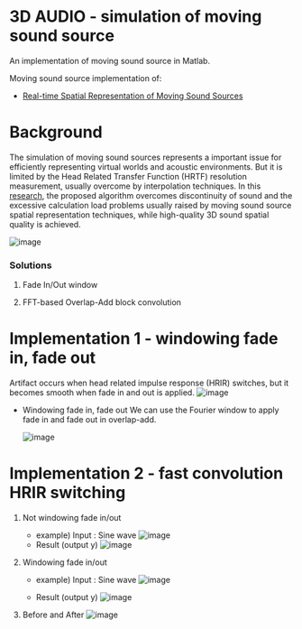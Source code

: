 # 3D AUDIO - simulation of moving sound source

An implementation of moving sound source in Matlab.

Moving sound source implementation of:

* [Real-time Spatial Representation of Moving Sound Sources][research]

[research]: https://www.researchgate.net/publication/267553744_Real-time_Spatial_Representation_of_Moving_Sound_Sources


# Background

The simulation of moving sound sources represents a important issue for efficiently representing virtual worlds  and acoustic environments. But it is limited by the Head Related Transfer Function (HRTF) resolution measurement, usually overcome by interpolation techniques.
In this [research][research], the proposed algorithm overcomes discontinuity of sound and the excessive calculation load problems usually raised by moving sound source spatial representation techniques, while high-quality 3D sound spatial quality is achieved.

![image](https://user-images.githubusercontent.com/86009768/136959961-12dcd7fd-b5bd-4484-9813-c43353a8d45a.png)

### Solutions

1. Fade In/Out  window

2. FFT-based Overlap-Add block convolution

# Implementation 1 - windowing fade in, fade out

Artifact occurs when head related impulse response (HRIR) switches, but it becomes smooth when fade in and out is applied.
![image](https://user-images.githubusercontent.com/86009768/136981140-c4c31b0d-033a-40a7-9d2d-5af3d74dd5db.png)

* Windowing fade in, fade out
  We can use the Fourier window to apply fade in and fade out in overlap-add. 
  
  ![image](https://user-images.githubusercontent.com/86009768/136982838-8030f0b4-a3d4-44f9-a6fc-7c0cc27c357c.png)

# Implementation 2 -  fast convolution HRIR switching
  1. Not windowing fade in/out
     * example) Input : Sine wave
     ![image](https://user-images.githubusercontent.com/86009768/136984586-0fd81246-9230-4064-9013-d9a14dfbdde2.png)
     * Result (output y)
       ![image](https://user-images.githubusercontent.com/86009768/136984766-47a129b0-154d-497f-a2a0-85f57d612592.png)

  2. Windowing fade in/out
     * example) Input : Sine wave
       ![image](https://user-images.githubusercontent.com/86009768/136985061-08a7d4b4-fea1-4f1a-9636-09789042d500.png)

     * Result (output y)
       ![image](https://user-images.githubusercontent.com/86009768/136985141-e5a6c8bc-c6d9-47d8-825f-9a156c4a434a.png)
  
  3. Before and After 
     ![image](https://user-images.githubusercontent.com/86009768/136985354-c817bfad-cb70-433b-8f05-e62f3e182dfc.png)

